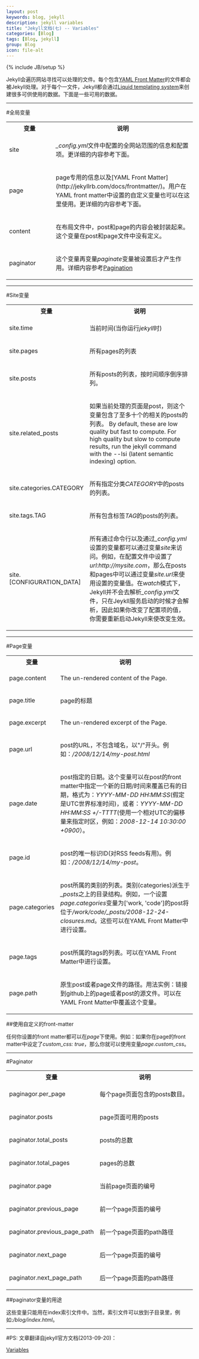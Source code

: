 ```yaml
---
layout: post
keywords: blog, jekyll
description: jekyll variables
title: "Jekyll文档(七) -- Variables"
categories: [Blog]
tags: [Blog, jekyll]
group: Blog
icon: file-alt
---
```

{% include JB/setup %}

Jekyll会遍历网站寻找可以处理的文件。每个包含[YAML Front Matter](http://jekyllrb.com/docs/frontmatter/)的文件都会被Jekyll处理。对于每个一文件，Jekyll都会通过[Liquid templating system](https://github.com/shopify/liquid/wiki/liquid-for-designers)来创建很多可供使用的数据。下面是一些可用的数据。

<!--excerpt-->

***
#全局变量

<table cellpadding="10">
  <col width="25%" />
  <col width="75%" />
  <tr>
    <th>变量</th>     
    <th>说明</th>
  </tr>
  <tr>
    <td>
      <p>site</p>
    </td>
    <td>
      <p><em>_config.yml</em>文件中配置的全网站范围的信息和配置项。更详细的内容参考下面。</p>
    </td>
  </tr>
  <tr>
    <td>
      <p>page</p>
    </td>
    <td>
      <p>page专用的信息以及[YAML Front Matter](http://jekyllrb.com/docs/frontmatter/)。用户在YAML front matter中设置的自定义变量也可以在这里使用。更详细的内容参考下面。</p>
    </td>
  </tr>
  <tr>
    <td>
      <p>content</p>
    </td>
    <td>
      <p>在布局文件中，post和page的内容会被封装起来。这个变量在post和page文件中没有定义。</p>
    </td>
  </tr>
  <tr>
    <td>
      <p>paginator</p>
    </td>
    <td>
      <p>这个变量再变量<em>paginate</em>变量被设置后才产生作用。详细内容参考<a href="http://jekyllrb.com/docs/pagination/">Pagination</a></p>
    </td>
  </tr>
</table>

***
#Site变量

<table cellpadding="10">
  <col width="25%" />
  <col width="75%" />
  <tr>
    <th>变量</th>     
    <th>说明</th>
  </tr>
  <tr>
    <td>
      <p>site.time</p>
    </td>
    <td>
      <p>当前时间(当你运行<em>jekyll</em>时)</p>
    </td>
  </tr>
  <tr>
    <td>
      <p>site.pages</p>
    </td>
    <td>
      <p>所有pages的列表</p>
    </td>
  </tr>
  <tr>
    <td>
      <p>site.posts</p>
    </td>
    <td>
      <p>所有posts的列表，按时间顺序倒序排列。</p>
    </td>
  </tr>
  <tr>
    <td>
      <p>site.related_posts</p>
    </td>
    <td>
      <p>如果当前处理的页面是post，则这个变量包含了至多十个的相关的posts的列表。 By default, these are low quality but fast to compute. For high quality but slow to compute results, run the  jekyll command with the --lsi (latent semantic indexing) option.</p>
    </td>
  </tr>
  <tr>
    <td>
      <p>site.categories.CATEGORY</p>
    </td>
    <td>
      <p>所有指定分类<em>CATEGORY</em>中的posts的列表。</p>
    </td>
  </tr>
  <tr>
    <td>
      <p>site.tags.TAG</p>
    </td>
    <td>
      <p>所有包含标签<em>TAG</em>的posts的列表。</p>
    </td>
  </tr>
  <tr>
    <td>
      <p>site.[CONFIGURATION_DATA]</p>
    </td>
    <td>
      <p>所有通过命令行以及通过<em>_config.yml</em>设置的变量都可以通过变量<em>site</em>来访问。例如，在配置文件中设置了<em>url:http://mysite.com</em>，那么在posts和pages中可以通过变量<em>site.url</em>来使用设置的变量值。在<em>watch</em>模式下，Jekyll并不会去解析<em>_config.yml</em>文件，只在Jeykll服务启动的时候才会解析，因此如果你改变了配置项的值，你需要重新启动Jekyll来使改变生效。</p>
    </td>
  </tr>
</table>

***
#Page变量

<table cellpadding="10">
  <col width="25%" />
  <col width="75%" />
  <tr>
    <th>变量</th>     
    <th>说明</th>
  </tr>
  <tr>
    <td>
      <p>page.content</p>
    </td>
    <td>
      <p>The un-rendered content of the Page.</p>
    </td>
  </tr>
  <tr>
    <td>
      <p>page.title</p>
    </td>
    <td>
      <p>page的标题</p>
    </td>
  </tr>
  <tr>
    <td>
      <p>page.excerpt</p>
    </td>
    <td>
      <p>The un-rendered excerpt of the Page.</p>
    </td>
  </tr>
  <tr>
    <td>
      <p>page.url</p>
    </td>
    <td>
      <p>post的URL，不包含域名，以"/"开头。例如：<em>/2008/12/14/my-post.html</em></p>
    </td>
  </tr>
  <tr>
    <td>
      <p>page.date</p>
    </td>
    <td>
      <p>post指定的日期。这个变量可以在post的front matter中指定一个新的日期/时间来覆盖已有的日期，格式为：<em>YYYY-MM-DD HH:MM:SS</em>(假定是UTC世界标准时间)，或者：<em>YYYY-MM-DD HH:MM:SS +/-TTTT</em>(使用一个相对UTC的偏移量来指定时区，例如：<em>2008-12-14 10:30:00 +0900</em>）。</p>
    </td>
  </tr>
  <tr>
    <td>
      <p>page.id</p>
    </td>
    <td>
      <p>post的唯一标识ID(对RSS feeds有用)。例如：<em>/2008/12/14/my-post</em>。</p>
    </td>
  </tr>
  <tr>
    <td>
      <p>page.categories</p>
    </td>
    <td>
      <p>post所属的类别的列表。类别(categories)派生于<em>_posts</em>之上的目录结构。例如，一个设置<em>page.categories</em>变量为['work, 'code']的post将位于<em>/work/code/_posts/2008-12-24-closures.md</em>。这些可以在YAML Front Matter中进行设置。</p>
    </td>
  </tr>
  <tr>
    <td>
      <p>page.tags</p>
    </td>
    <td>
      <p>post所属的tags的列表。可以在YAML Front Matter中进行设置。</p>
    </td>
  </tr>
  <tr>
    <td>
      <p>page.path</p>
    </td>
    <td>
      <p>原生post或者page文件的路径。用法实例：链接到github上的page或者post的源文件。可以在YAML Front Matter中覆盖这个变量。</p>
    </td>
  </tr>
</table>

##使用自定义的front-matter

任何你设置的front matter都可以在*page*下使用。例如：如果你在page的front matter中设定了*custom_css: true*，那么你就可以使用变量*page.custom_css*。

***
#Paginator


<table cellpadding="10">
  <col width="25%" />
  <col width="75%" />
  <tr>
    <th>变量</th>     
    <th>说明</th>
  </tr>
  <tr>
    <td>
      <p>paginagor.per_page</p>
    </td>
    <td>
      <p>每个page页面包含的posts数目。</p>
    </td>
  </tr>
  <tr>
    <td>
      <p>paginator.posts</p>
    </td>
    <td>
      <p>page页面可用的posts</p>
    </td>
  </tr>
  <tr>
    <td>
      <p>paginator.total_posts</p>
    </td>
    <td>
      <p>posts的总数</p>
    </td>
  </tr>
  <tr>
    <td>
      <p>paginator.total_pages</p>
    </td>
    <td>
      <p>pages的总数</p>
    </td>
  </tr>
  <tr>
    <td>
      <p>paginator.page</p>
    </td>
    <td>
      <p>当前page页面的编号</p>
    </td>
  </tr>
  <tr>
    <td>
      <p>paginator.previous_page</p>
    </td>
    <td>
      <p>前一个page页面的编号</p>
    </td>
  </tr>
  <tr>
    <td>
      <p>paginator.previous_page_path</p>
    </td>
    <td>
      <p>前一个page页面的path路径</p>
    </td>
  </tr>
  <tr>
    <td>
      <p>paginator.next_page</p>
    </td>
    <td>
      <p>后一个page页面的编号</p>
    </td>
  </tr>
  <tr>
    <td>
      <p>paginator.next_page_path</p>
    </td>
    <td>
      <p>后一个page页面的path路径</p>
    </td>
  </tr>
</table>

##paginator变量的用途

这些变量只能用在index索引文件中。当然，索引文件可以放到子目录里，例如:*/blog/index.html*。

***
#PS:
文章翻译自jekyll官方文档(2013-09-20)：

[Variables](http://jekyllrb.com/docs/variables/)